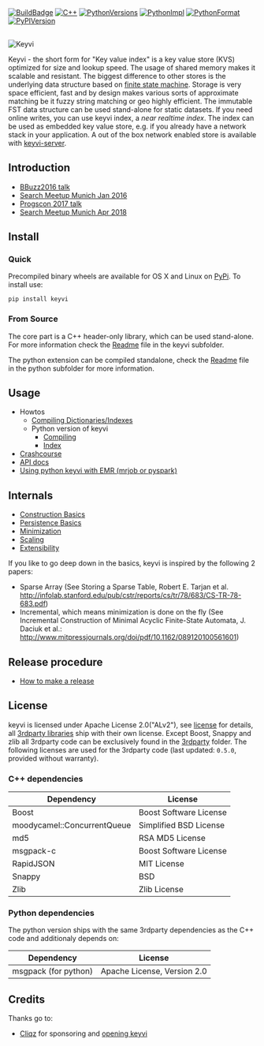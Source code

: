 ##
[![BuildBadge](https://github.com/KeyviDev/keyvi/workflows/Build%20keyvi/badge.svg)](https://github.com/KeyviDev/keyvi/actions)
[![C++](https://img.shields.io/badge/C%2B%2B-11-blue.svg)](/keyvi/README.md)
[![PythonVersions](https://img.shields.io/pypi/pyversions/keyvi.svg)](https://pypi.python.org/pypi/keyvi/)
[![PythonImpl](https://img.shields.io/pypi/implementation/keyvi.svg)](https://pypi.python.org/pypi/keyvi/)
[![PythonFormat](https://img.shields.io/pypi/format/keyvi.svg)](https://pypi.python.org/pypi/keyvi/)
[![PyPIVersion](https://img.shields.io/pypi/v/keyvi.svg)](https://pypi.python.org/pypi/keyvi/)

##
![Keyvi](/doc/images/keyvi-small.png)

Keyvi - the short form for "Key value index" is a key value store (KVS) optimized for size and lookup speed. The usage of shared memory makes it scalable and resistant. The biggest difference to other stores is the underlying data structure based on [finite state machine](https://en.wikipedia.org/wiki/Finite-state_machine). Storage is very space efficient, fast and by design makes various sorts of approximate matching be it fuzzy string matching or geo highly efficient. The immutable FST data structure can be used stand-alone for static datasets. If you need online writes, you can use keyvi index, a _near realtime index_. The index can be used as embedded key value store, e.g. if you already have a network stack in your application. A out of the box network enabled store is available with [keyvi-server](https://github.com/KeyviDev/keyvi-server).

## Introduction

  * [BBuzz2016 talk](https://www.youtube.com/watch?v=GBjisdmHe4g)
  * [Search Meetup Munich Jan 2016](http://www.slideshare.net/HendrikMuhs/keyvi-the-key-value-index-cliqz)
  * [Progscon 2017 talk](https://www.infoq.com/presentations/keyvi)
  * [Search Meetup Munich Apr 2018](https://cdn.jsdelivr.net/gh/KeyviDev/keyvi/doc/presentations/searchmuc_apr_2018/keyvi-presentation-search-meetup-2018.svg#1_0)

## Install

### Quick

Precompiled binary wheels are available for OS X and Linux on [PyPi](https://pypi.python.org/pypi/keyvi). To install use:

    pip install keyvi

### From Source

The core part is a C++ header-only library, which can be used stand-alone. For more information check the [Readme](/keyvi/README.md) file in the keyvi subfolder.

The python extension can be compiled standalone, check the [Readme](/python/README.md) file in the python subfolder for more information.


## Usage

  * Howtos
    * [Compiling Dictionaries/Indexes](/doc/usage/Building%20keyvi%20dictionaries.md)
    * Python version of keyvi
      * [Compiling](/doc/usage/Building%20keyvi%20dictionaries%20with%20python.md)
      * [Index](/doc/usage/Keyvi%20Index%20with%20python.md)
  * [Crashcourse](/doc/usage/Crashcourse.md)
  * [API docs](https://keyvidev.github.io/keyvi/index.html)
  * [Using python keyvi with EMR (mrjob or pyspark)](/doc/usage/Using%20pykeyvi%20in%20EMR.md)  

## Internals
  
  * [Construction Basics](/doc/algorithm/Construction-Basics.md)
  * [Persistence Basics](/doc/algorithm/Persistence-Basics.md)
  * [Minimization](/doc/algorithm/Minimization.md)
  * [Scaling](/doc/algorithm/Scaling.md)
  * [Extensibility](/doc/algorithm/Extensibility.md)

If you like to go deep down in the basics, keyvi is inspired by the following 2 papers:

  * Sparse Array (See Storing a Sparse Table, Robert E. Tarjan et al. http://infolab.stanford.edu/pub/cstr/reports/cs/tr/78/683/CS-TR-78-683.pdf)
  * Incremental, which means minimization is done on the fly (See Incremental Construction of Minimal Acyclic Finite-State Automata, J. Daciuk et al.: http://www.mitpressjournals.org/doi/pdf/10.1162/089120100561601)

## Release procedure
  * [How to make a release](doc/RELEASE_PROCESS.md)
  
## License

keyvi is licensed under Apache License 2.0("ALv2"), see [license](LICENSE) for details, all [3rdparty libraries](/keyvi/3rdparty) ship with their own license. Except Boost, Snappy and zlib all 3rdparty code can be exclusively found in the [3rdparty](/keyvi/3rdparty) folder. The following licenses are used for the 3rdparty code (last updated: `0.5.0`, provided without warranty).

### C++ dependencies

| Dependency                  | License                 |
| --------------------------- | ----------------------- |
| Boost                       | Boost Software License  |
| moodycamel::ConcurrentQueue | Simplified BSD License  |
| md5                         | RSA MD5 License         |
| msgpack-c                   | Boost Software License  |
| RapidJSON                   | MIT License             |
| Snappy                      | BSD                     |
| Zlib                        | Zlib License            |


### Python dependencies

The python version ships with the same 3rdparty dependencies as the C++ code and additionaly depends on:

| Dependency                  | License                      |
| --------------------------- | ---------------------------- |
| msgpack (for python)        | Apache License, Version 2.0  |


## Credits

Thanks go to:

 - [Cliqz](https://cliqz.com/) for sponsoring and [opening keyvi](https://cliqz.com/en/magazine/cliqzs-major-open-source-contribution-keyvi-key-value-index)
